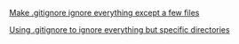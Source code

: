 [Make .gitignore ignore everything except a few files](https://stackoverflow.com/questions/987142/make-gitignore-ignore-everything-except-a-few-files)

[Using .gitignore to ignore everything but specific directories](https://stackoverflow.com/questions/5241644/using-gitignore-to-ignore-everything-but-specific-directories)
